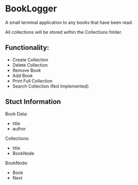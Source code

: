 # BookLogger
A small terminal application to any books that have been read. 

All collections will be stored within the Collections folder.

Functionality:
----
  * Create Collection
  * Delete Collection
  * Remove Book
  * Add Book
  * Print Full Collection
  * Search Collection (Not Implemented)

Stuct Information
----
Book Data:
  * title
  * author

Collections:
  * title
  * BookNode

BookNode:
  * Book
  * Next

